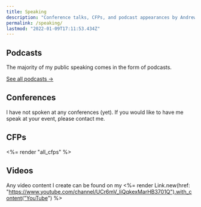 ```yaml
---
title: Speaking
description: "Conference talks, CFPs, and podcast appearances by Andrew Mason"
permalink: /speaking/
lastmod: "2022-01-09T17:11:53.434Z"
---
```


## Podcasts

The majority of my public speaking comes in the form of podcasts.

[See all podcasts →](/podcasts/)

## Conferences

I have not spoken at any conferences (yet). If you would like to have me speak at your event, please contact me.

## CFPs

<%= render "all_cfps" %>

## Videos

Any video content I create can be found on my <%= render Link.new(href: "https://www.youtube.com/channel/UCr6mV_IiQqkexMarHB3701Q").with_content("YouTube") %>
